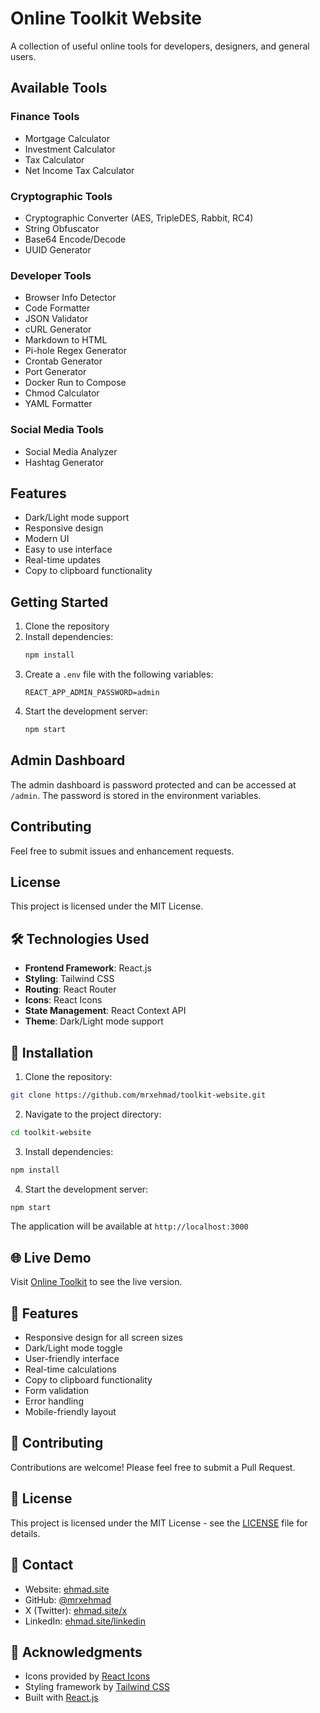 # Online Toolkit Website

A collection of useful online tools for developers, designers, and general users.

## Available Tools

### Finance Tools
- Mortgage Calculator
- Investment Calculator
- Tax Calculator
- Net Income Tax Calculator

### Cryptographic Tools
- Cryptographic Converter (AES, TripleDES, Rabbit, RC4)
- String Obfuscator
- Base64 Encode/Decode
- UUID Generator

### Developer Tools
- Browser Info Detector
- Code Formatter
- JSON Validator
- cURL Generator
- Markdown to HTML
- Pi-hole Regex Generator
- Crontab Generator
- Port Generator
- Docker Run to Compose
- Chmod Calculator
- YAML Formatter

### Social Media Tools
- Social Media Analyzer
- Hashtag Generator

## Features
- Dark/Light mode support
- Responsive design
- Modern UI
- Easy to use interface
- Real-time updates
- Copy to clipboard functionality

## Getting Started

1. Clone the repository
2. Install dependencies:
   ```bash
   npm install
   ```
3. Create a `.env` file with the following variables:
   ```
   REACT_APP_ADMIN_PASSWORD=admin
   ```
4. Start the development server:
   ```bash
   npm start
   ```

## Admin Dashboard
The admin dashboard is password protected and can be accessed at `/admin`. The password is stored in the environment variables.

## Contributing
Feel free to submit issues and enhancement requests.

## License
This project is licensed under the MIT License.

## 🛠️ Technologies Used

- **Frontend Framework**: React.js
- **Styling**: Tailwind CSS
- **Routing**: React Router
- **Icons**: React Icons
- **State Management**: React Context API
- **Theme**: Dark/Light mode support

## 🔧 Installation

1. Clone the repository:
```bash
git clone https://github.com/mrxehmad/toolkit-website.git
```

2. Navigate to the project directory:
```bash
cd toolkit-website
```

3. Install dependencies:
```bash
npm install
```

4. Start the development server:
```bash
npm start
```

The application will be available at `http://localhost:3000`

## 🌐 Live Demo

Visit [Online Toolkit](https://tools.ehmad.site/) to see the live version.

## 🎨 Features

- Responsive design for all screen sizes
- Dark/Light mode toggle
- User-friendly interface
- Real-time calculations
- Copy to clipboard functionality
- Form validation
- Error handling
- Mobile-friendly layout

## 🤝 Contributing

Contributions are welcome! Please feel free to submit a Pull Request.

## 📝 License

This project is licensed under the MIT License - see the [LICENSE](LICENSE) file for details.

## 📧 Contact

- Website: [ehmad.site](https://ehmad.site)
- GitHub: [@mrxehmad](https://github.com/mrxehmad)
- X (Twitter): [ehmad.site/x](https://ehmad.site/x)
- LinkedIn: [ehmad.site/linkedin](https://ehmad.site/linkedin)

## 🙏 Acknowledgments

- Icons provided by [React Icons](https://react-icons.github.io/react-icons/)
- Styling framework by [Tailwind CSS](https://tailwindcss.com/)
- Built with [React.js](https://reactjs.org/)
